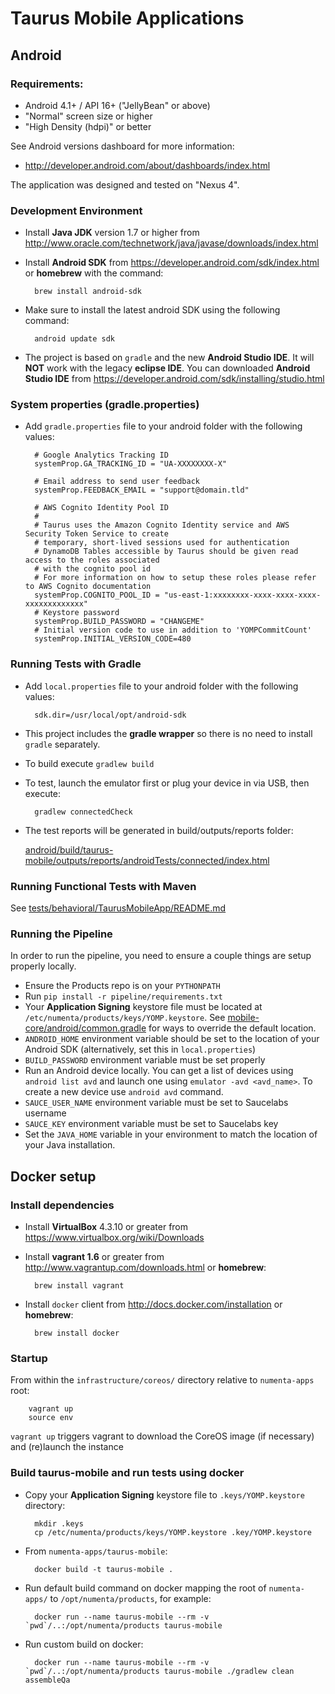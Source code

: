 # Taurus Mobile Applications #

## Android ##

### Requirements: ###

 - Android 4.1+ / API 16+ ("JellyBean" or above)
 - "Normal" screen size or higher
 - "High Density (hdpi)" or better

 See Android versions dashboard for more information:
  - http://developer.android.com/about/dashboards/index.html

The application was designed and tested on "Nexus 4".

### Development Environment ###

- Install **Java JDK** version 1.7 or higher from http://www.oracle.com/technetwork/java/javase/downloads/index.html
- Install **Android SDK** from https://developer.android.com/sdk/index.html or **homebrew** with the command:

        brew install android-sdk

- Make sure to install the latest android SDK using the following command:

        android update sdk

- The project is based on `gradle` and the new **Android Studio IDE**. It will **NOT** work with the legacy **eclipse IDE**. You can downloaded **Android Studio IDE** from https://developer.android.com/sdk/installing/studio.html

### System properties (gradle.properties) ###

- Add `gradle.properties` file to your android folder with the following values:

        # Google Analytics Tracking ID
        systemProp.GA_TRACKING_ID = "UA-XXXXXXXX-X"

        # Email address to send user feedback
        systemProp.FEEDBACK_EMAIL = "support@domain.tld"

        # AWS Cognito Identity Pool ID
        #
        # Taurus uses the Amazon Cognito Identity service and AWS Security Token Service to create
        # temporary, short-lived sessions used for authentication
        # DynamoDB Tables accessible by Taurus should be given read access to the roles associated
        # with the cognito pool id
        # For more information on how to setup these roles please refer to AWS Cognito documentation
        systemProp.COGNITO_POOL_ID = "us-east-1:xxxxxxxx-xxxx-xxxx-xxxx-xxxxxxxxxxxxx"
        # Keystore password
        systemProp.BUILD_PASSWORD = "CHANGEME"
        # Initial version code to use in addition to 'YOMPCommitCount'
        systemProp.INITIAL_VERSION_CODE=480


### Running Tests with Gradle ###

- Add `local.properties` file to your android folder with the following values:

        sdk.dir=/usr/local/opt/android-sdk

- This project includes the __gradle wrapper__ so there is no need to install `gradle` separately.
- To build execute ```gradlew build```
- To test, launch the  emulator first or plug your device in via USB, then execute:

        gradlew connectedCheck

- The test reports will be generated in build/outputs/reports folder:

    [android/build/taurus-mobile/outputs/reports/androidTests/connected/index.html](android/build/taurus-mobile/outputs/reports/androidTests/connected/index.html)

### Running Functional Tests with Maven ###

See [tests/behavioral/TaurusMobileApp/README.md](tests/behavioral/TaurusMobileApp/README.md)


### Running the Pipeline ###

In order to run the pipeline, you need to ensure a couple things are setup properly locally.

- Ensure the Products repo is on your `PYTHONPATH`
- Run `pip install -r pipeline/requirements.txt`
- Your **Application Signing** keystore file must be located at `/etc/numenta/products/keys/YOMP.keystore`. See [mobile-core/android/common.gradle](../mobile-core/android/common.gradle) for ways to override the default location.
- `ANDROID_HOME` environment variable should be set to the location of your Android SDK (alternatively, set this in `local.properties`)
- `BUILD_PASSWORD` environment variable must be set properly
- Run an Android device locally. You can get a list of devices using `android list avd` and launch one using `emulator -avd <avd_name>`. To create a new device use `android avd` command.
- `SAUCE_USER_NAME` environment variable must be set to Saucelabs username
- `SAUCE_KEY` environment variable must be set to Saucelabs key
- Set the `JAVA_HOME` variable in your environment to match the location of
your Java installation.


## Docker setup

### Install dependencies

- Install **VirtualBox** 4.3.10 or greater from https://www.virtualbox.org/wiki/Downloads
- Install **vagrant 1.6** or greater from http://www.vagrantup.com/downloads.html or **homebrew**:

        brew install vagrant

- Install `docker` client from http://docs.docker.com/installation or **homebrew**:

        brew install docker

### Startup

From within the `infrastructure/coreos/` directory relative to `numenta-apps` root:

        vagrant up
        source env

`vagrant up` triggers vagrant to download the CoreOS image (if necessary) and (re)launch the instance


### Build **taurus-mobile** and run tests using docker

- Copy your **Application Signing** keystore file to `.keys/YOMP.keystore` directory:

        mkdir .keys
        cp /etc/numenta/products/keys/YOMP.keystore .key/YOMP.keystore

- From `numenta-apps/taurus-mobile`:

        docker build -t taurus-mobile .

- Run default build command on docker mapping the root of `numenta-apps/` to `/opt/numenta/products`, for example:

        docker run --name taurus-mobile --rm -v `pwd`/..:/opt/numenta/products taurus-mobile

- Run custom build on docker:

        docker run --name taurus-mobile --rm -v `pwd`/..:/opt/numenta/products taurus-mobile ./gradlew clean assembleQa

